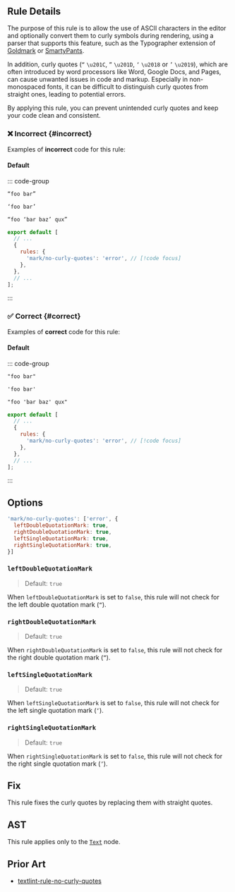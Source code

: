 <!-- markdownlint-disable-next-line no-inline-html first-line-h1 -->
<header v-html="$frontmatter.rule"></header>

## Rule Details

The purpose of this rule is to allow the use of ASCII characters in the editor and optionally convert them to curly symbols during rendering, using a parser that supports this feature, such as the Typographer extension of [Goldmark](https://github.com/yuin/goldmark) or [SmartyPants](https://daringfireball.net/projects/smartypants/).

In addition, curly quotes (`“` `\u201C`, `”` `\u201D`, `‘` `\u2018` or `’` `\u2019`), which are often introduced by word processors like Word, Google Docs, and Pages, can cause unwanted issues in code and markup. Especially in non-monospaced fonts, it can be difficult to distinguish curly quotes from straight ones, leading to potential errors.

By applying this rule, you can prevent unintended curly quotes and keep your code clean and consistent.

### :x: Incorrect {#incorrect}

Examples of **incorrect** code for this rule:

#### Default

::: code-group

```md [incorrect.md] /“/ /”/ /‘/ /’/
“foo bar”

‘foo bar’

“foo ‘bar baz’ qux”
```

```js [eslint.config.mjs] {5}
export default [
  // ...
  {
    rules: {
      'mark/no-curly-quotes': 'error', // [!code focus]
    },
  },
  // ...
];
```

:::

### :white_check_mark: Correct {#correct}

Examples of **correct** code for this rule:

#### Default

::: code-group

```md [correct.md]
"foo bar"

'foo bar'

"foo 'bar baz' qux"
```

```js [eslint.config.mjs] {5}
export default [
  // ...
  {
    rules: {
      'mark/no-curly-quotes': 'error', // [!code focus]
    },
  },
  // ...
];
```

:::

## Options

```js
'mark/no-curly-quotes': ['error', {
  leftDoubleQuotationMark: true,
  rightDoubleQuotationMark: true,
  leftSingleQuotationMark: true,
  rightSingleQuotationMark: true,
}]
```

### `leftDoubleQuotationMark`

> Default: `true`

When `leftDoubleQuotationMark` is set to `false`, this rule will not check for the left double quotation mark (`“`).

### `rightDoubleQuotationMark`

> Default: `true`

When `rightDoubleQuotationMark` is set to `false`, this rule will not check for the right double quotation mark (`”`).

### `leftSingleQuotationMark`

> Default: `true`

When `leftSingleQuotationMark` is set to `false`, this rule will not check for the left single quotation mark (`‘`).

### `rightSingleQuotationMark`

> Default: `true`

When `rightSingleQuotationMark` is set to `false`, this rule will not check for the right single quotation mark (`’`).

## Fix

This rule fixes the curly quotes by replacing them with straight quotes.

## AST

This rule applies only to the [`Text`](https://github.com/syntax-tree/mdast?tab=readme-ov-file#text) node.

## Prior Art

- [textlint-rule-no-curly-quotes](https://github.com/aborazmeh/textlint-rule-no-curly-quotes)
